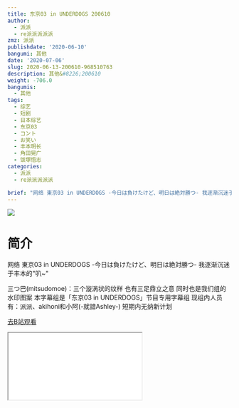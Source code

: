 ```yaml
---
title: 东京03 in UNDERDOGS 200610
author:
  - 派派
  - re派派派派派
zmz: 派派
publishdate: '2020-06-10'
bangumi: 其他
date: '2020-07-06'
slug: 2020-06-13-200610-968510763
description: 其他&#8226;200610
weight: -706.0
bangumis:
  - 其他
tags:
  - 综艺
  - 短剧
  - 日本综艺
  - 东京03
  - コント
  - お笑い
  - 丰本明长
  - 角田晃广
  - 饭塚悟志
categories:
  - 派派
  - re派派派派派

brief: "网络 東京03 in UNDERDOGS -今日は負けたけど、明日は絶対勝つ- 我逐渐沉迷于丰本的叭~ 三つ巴(mitsudomoe)：三个漩涡状的纹样 也有三足鼎立之意 同时也是我们组的水印图案 本字幕组是「东京03 in UNDERDOGS」节目专用字幕组 现组内人员有：派派、akihoni和小阿(-就諳Ashley-) 短期内无纳新计划"
---
```

![](https://raw.githubusercontent.com/tcgriffith/owaraisite/master/static/tmpimg/a0ce899b3e2504b3b3fc2d4ad549bd869bf4f4c5.jpg.480.jpg)
# 简介  
网络 東京03 in UNDERDOGS -今日は負けたけど、明日は絶対勝つ-
我逐渐沉迷于丰本的"叭~"

三つ巴(mitsudomoe)：三个漩涡状的纹样 也有三足鼎立之意 同时也是我们组的水印图案
本字幕组是「东京03 in UNDERDOGS」节目专用字幕组
现组内人员有：派派、akihoni和小阿(-就諳Ashley-) 短期内无纳新计划  

[去B站观看](https://www.bilibili.com/video/av968510763/)
<div class ="resp-container"><iframe class="testiframe" src="//player.bilibili.com/player.html?aid=968510763"", scrolling="no", allowfullscreen="true" > </iframe></div> 
